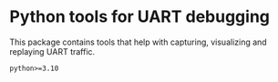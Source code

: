 # Python tools for UART debugging

This package contains tools that help with capturing, visualizing and replaying UART traffic.
```
python>=3.10
```
